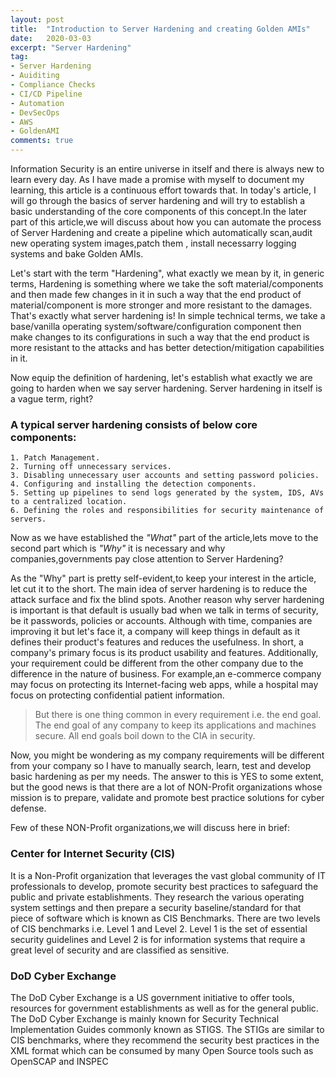 ```yaml
---
layout: post
title:  "Introduction to Server Hardening and creating Golden AMIs"
date:   2020-03-03
excerpt: "Server Hardening"
tag:
- Server Hardening 
- Auiditing
- Compliance Checks
- CI/CD Pipeline
- Automation 
- DevSecOps
- AWS
- GoldenAMI
comments: true
---
```

Information Security is an entire universe in itself and there is always new to learn every day. As I have made a promise with myself to document my learning, this article is a continuous effort towards that. In today's article, I will go through the basics of server hardening and will try to establish a basic understanding of the core components of this concept.In the later part of this article,we will discuss about how you can automate the process of Server Hardening and create a pipeline which automatically scan,audit new operating system images,patch them , install necessarry logging systems and bake Golden AMIs. 


Let's start with the term "Hardening", what exactly we mean by it, in generic terms, Hardening is something where we take the soft material/components and then made few changes in it in such a way that the end product of material/component is more stronger and more resistant to the damages. That's exactly what server hardening is!  In simple technical terms, we take a base/vanilla operating system/software/configuration component then make changes to its configurations in such a way that the end product is more resistant to the attacks and has better detection/mitigation capabilities in it.

Now equip the definition of hardening, let's establish what exactly we are going to harden when we say server hardening. Server hardening in itself is a vague term, right? 
### A typical server hardening consists of below core components:

    1. Patch Management.
    2. Turning off unnecessary services.
    3. Disabling unnecessary user accounts and setting password policies.
    4. Configuring and installing the detection components.
    5. Setting up pipelines to send logs generated by the system, IDS, AVs to a centralized location.
    6. Defining the roles and responsibilities for security maintenance of servers.
    
 Now as we have established the *"What"* part of the article,lets move to the second part which is *"Why"* it is necessary and why companies,governments pay close attention to Server Hardening?

As the "Why" part is pretty self-evident,to keep your interest in the article, let cut it to the short. The main idea of server hardening is to reduce the attack surface and fix the blind spots. Another reason why server hardening is important is that default is usually bad when we talk in terms of security, be it passwords, policies or accounts. Although with time, companies are improving it but let's face it, a company will keep things in default as it defines their product's features and reduces the usefulness. In short, a company's primary focus is its product usability and features. Additionally, your requirement could be different from the other company due to the difference in the nature of business. For example,an e-commerce company may focus on protecting its Internet-facing web apps, while a hospital may focus on protecting confidential patient information.

> But there is one thing common in every requirement i.e. the end goal. The end goal of any company to keep its applications and machines secure. All end goals boil down to the CIA in security.

Now, you might be wondering as my company requirements will be different from your company so I have to manually search, learn, test and develop basic hardening as per my needs. The answer to this is YES to some extent, but the good news is that there are a lot of NON-Profit organizations whose mission is to prepare, validate and promote best practice solutions for cyber defense.

Few of these NON-Profit organizations,we will discuss here in brief:

### Center for Internet Security (CIS)
It is a Non-Profit organization that leverages the vast global community of IT professionals to develop, promote security best practices to safeguard the public and private establishments. They research the various operating system settings and then prepare a security baseline/standard for that piece of software which is known as CIS Benchmarks. There are two levels of CIS benchmarks i.e. Level 1 and Level 2. Level 1 is the set of essential security guidelines and Level 2 is for information systems that require a great level of security and are classified as sensitive.

### DoD Cyber Exchange
The DoD Cyber Exchange is a US government initiative to offer tools, resources for government establishments as well as for the general public. The DoD Cyber Exchange is mainly known for Security Technical Implementation Guides commonly known as STIGS. The STIGs are similar to CIS benchmarks, where they recommend the security best practices in the XML format which can be consumed by many Open Source tools such as OpenSCAP and INSPEC
